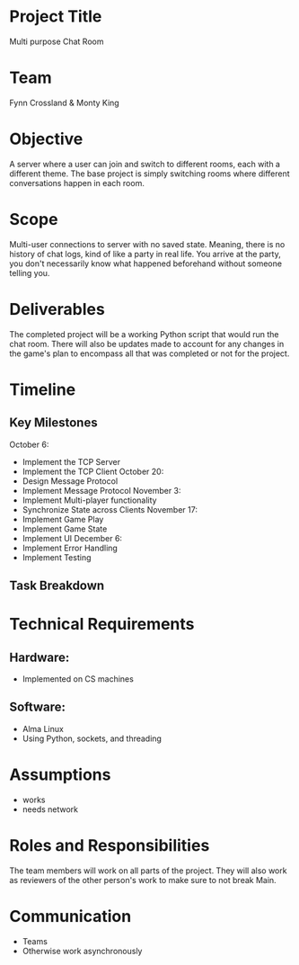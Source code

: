 # Project Title
Multi purpose Chat Room

# Team
Fynn Crossland & Monty King

# Objective
A server where a user can join and switch to different rooms, each with a different theme.  The base project is simply switching rooms where different conversations happen in each room.  

# Scope
Multi-user connections to server with no saved state.  Meaning, there is no history of chat logs, kind of like a party in real life.  You arrive at the party, you don't necessarily know what happened beforehand without someone telling you.  

# Deliverables
The completed project will be a working Python script that would run the chat room. There will also be updates made to account for any changes in the game's plan to encompass all that was completed or not for the project.

# Timeline
## Key Milestones
October 6:
* Implement the TCP Server
* Implement the TCP Client
October 20:
* Design Message Protocol
* Implement Message Protocol
November 3:
* Implement Multi-player functionality
* Synchronize State across Clients
November 17:
* Implement Game Play
* Implement Game State
* Implement UI
December 6:
* Implement Error Handling
* Implement Testing

## Task Breakdown

# Technical Requirements
## Hardware:
 * Implemented on CS machines
## Software:
 * Alma Linux
 * Using Python, sockets, and threading

# Assumptions
 * works
 * needs network

# Roles and Responsibilities
The team members will work on all parts of the project. They will also work as reviewers of the other person's work to make sure to not break Main.

# Communication
 * Teams
 * Otherwise work asynchronously
 
